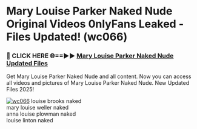 # Mary Louise Parker Naked Nude Original Videos 0nlyFans Leaked - Files Updated! (wc066)

<h3>🔴 CLICK HERE 🌐==►► <a href="https://tinyurl.com/yckcrads" rel="nofollow">Mary Louise Parker Naked Nude Updated Files</a></h3>

Get Mary Louise Parker Naked Nude and all content. Now you can access all videos and pictures of Mary Louise Parker Naked Nude. New Updated Files 2025!

[![wc066](https://i.imgur.com/hpKpOFt.gif)](https://tinyurl.com/yckcrads)
louise brooks naked<br>
mary louise weller naked<br>
anna louise plowman naked<br>
louise linton naked